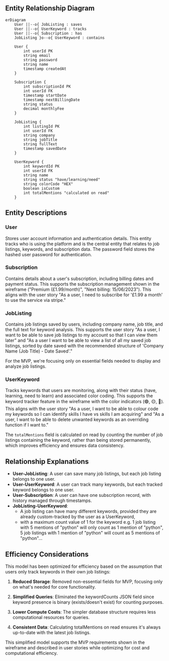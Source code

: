 ## Entity Relationship Diagram

```mermaid
erDiagram
    User ||--o{ JobListing : saves
    User ||--o{ UserKeyword : tracks
    User ||--o{ Subscription : has
    JobListing }o--o{ UserKeyword : contains
    
    User {
        int userId PK
        string email
        string password
        string name
        timestamp createdAt
    }
    
    Subscription {
        int subscriptionId PK
        int userId FK
        timestamp startDate
        timestamp nextBillingDate
        string status
        decimal monthlyFee
    }
    
    JobListing {
        int listingId PK
        int userId FK
        string company
        string jobTitle
        string fullText
        timestamp savedDate
    }
    
    UserKeyword {
        int keywordId PK
        int userId FK
        string name
        string status "have/learning/need"
        string colorCode "HEX"
        boolean isCustom
        int totalMentions "calculated on read"
    }
```

## Entity Descriptions

### User
Stores user account information and authentication details. This entity tracks who is using the platform and is the central entity that relates to job listings, keywords, and subscription data. The password field stores the hashed user password for authentication.

### Subscription
Contains details about a user's subscription, including billing dates and payment status. This supports the subscription management shown in the wireframe ("Premium (£1.99/month)", "Next billing: 15/06/2023"). This aligns with the user story "As a user, I need to subscribe for '£1.99 a month' to use the service via stripe."

### JobListing
Contains job listings saved by users, including company name, job title, and the full text for keyword analysis. This supports the user story "As a user, I want to be able to save job listings to my account so that I can view them later" and "As a user I want to be able to view a list of all my saved job listings, sorted by date saved with the recommended structure of 'Company Name (Job Title) - Date Saved'."

For the MVP, we're focusing only on essential fields needed to display and analyze job listings.

### UserKeyword
Tracks keywords that users are monitoring, along with their status (have, learning, need to learn) and associated color coding. This supports the keyword tracker feature in the wireframe with the color indicators (🟢, 🟡, 🔴). This aligns with the user story "As a user, I want to be able to colour code my keywords so I can identify skills I have vs skills I am acquiring" and "As a user, I want to be able to delete unwanted keywords as an overriding function if I want to."

The `totalMentions` field is calculated on read by counting the number of job listings containing the keyword, rather than being stored permanently, which improves efficiency and ensures data consistency.

## Relationship Explanations

- **User-JobListing**: A user can save many job listings, but each job listing belongs to one user.
- **User-UserKeyword**: A user can track many keywords, but each tracked keyword belongs to one user.
- **User-Subscription**: A user can have one subscription record, with history managed through timestamps.
- **JobListing-UserKeyword**: 
  - A job listing can have many different keywords, provided they are already custom-tracked by the user as a UserKeyword, 
  - with a maximum count value of 1 for the keyword e.g. 1 job listing with 5 mentions of "python" will only count as 1 mention of "python", 5 job listings with 1 mention of "python" will count as 5 mentions of "python"...

## Efficiency Considerations

This model has been optimized for efficiency based on the assumption that users only track keywords in their own job listings:

1. **Reduced Storage**: Removed non-essential fields for MVP, focusing only on what's needed for core functionality.

2. **Simplified Queries**: Eliminated the keywordCounts JSON field since keyword presence is binary (exists/doesn't exist) for counting purposes.

3. **Lower Compute Costs**: The simpler database structure requires less computational resources for queries.

4. **Consistent Data**: Calculating totalMentions on read ensures it's always up-to-date with the latest job listings.

This simplified model supports the MVP requirements shown in the wireframe and described in user stories while optimizing for cost and computational efficiency.
